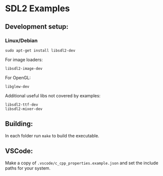 # SDL2 Examples

## Development setup:

### Linux/Debian

    sudo apt-get install libsdl2-dev

For image loaders:

    libsdl2-image-dev

For OpenGL:

    libglew-dev

Additional useful libs not covered by examples:

    libsdl2-ttf-dev
    libsdl2-mixer-dev

## Building:

In each folder run `make` to build the executable.

## VSCode:

Make a copy of `.vscode/c_cpp_properties.example.json` and set the include paths for your system.
